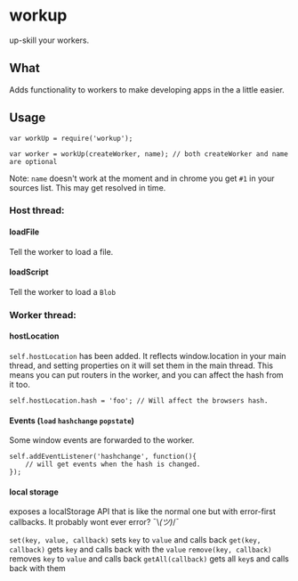 # workup

up-skill your workers.

## What

Adds functionality to workers to make developing apps in the a little easier.

## Usage

```
var workUp = require('workup');

var worker = workUp(createWorker, name); // both createWorker and name are optional

```

Note: `name` doesn't work at the moment and in chrome you get `#1` in your sources list.
This may get resolved in time.

### Host thread:

#### loadFile

Tell the worker to load a file.

#### loadScript

Tell the worker to load a `Blob`

### Worker thread:

#### hostLocation

`self.hostLocation` has been added. It reflects window.location in your main thread,
and setting properties on it will set them in the main thread.
This means you can put routers in the worker, and you can affect the hash from it too.

```
self.hostLocation.hash = 'foo'; // Will affect the browsers hash.
```

#### Events (`load` `hashchange` `popstate`)

Some window events are forwarded to the worker.

```
self.addEventListener('hashchange', function(){
    // will get events when the hash is changed.
});
```

#### local storage

exposes a localStorage API that is like the normal one but with error-first callbacks.
It probably wont ever error? ¯\\_(ツ)_/¯

`set(key, value, callback)` sets `key` to `value` and calls back
`get(key, callback)` gets `key` and calls back with the `value`
`remove(key, callback)` removes `key` to `value` and calls back
`getAll(callback)` gets all `key`s and calls back with them


